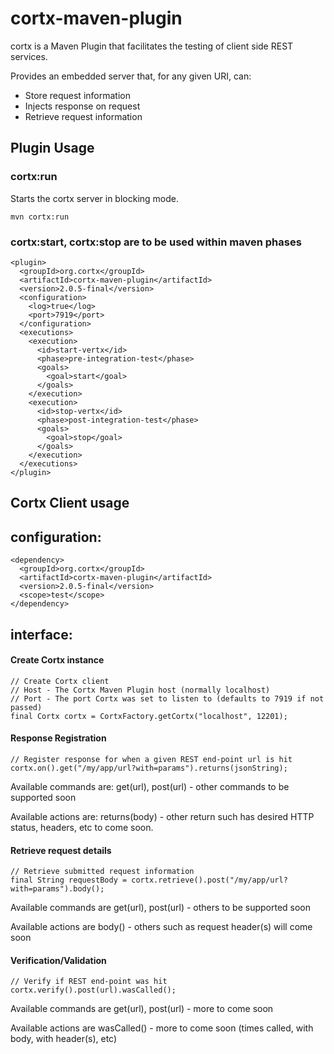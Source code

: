cortx-maven-plugin
==================

cortx is a Maven Plugin that facilitates the testing of client side REST services.

Provides an embedded server that, for any given URI, can:

- Store request information
- Injects response on request
- Retrieve request information

Plugin Usage
------------

### cortx:run

Starts the cortx server in blocking mode.

	mvn cortx:run


### cortx:start, cortx:stop are to be used within maven phases

    <plugin>
      <groupId>org.cortx</groupId>
      <artifactId>cortx-maven-plugin</artifactId>
      <version>2.0.5-final</version>
      <configuration>
      	<log>true</log>
      	<port>7919</port>
      </configuration>
      <executions>
        <execution>
          <id>start-vertx</id>
          <phase>pre-integration-test</phase>
          <goals>
            <goal>start</goal>
          </goals>
        </execution>
        <execution>
          <id>stop-vertx</id>
          <phase>post-integration-test</phase>
          <goals>
            <goal>stop</goal>
          </goals>
        </execution>
      </executions>
    </plugin>


Cortx Client usage
------------------

## configuration:

   	<dependency>
      <groupId>org.cortx</groupId>
      <artifactId>cortx-maven-plugin</artifactId>
      <version>2.0.5-final</version>
      <scope>test</scope>
    </dependency>


## interface:

#### Create Cortx instance
    
    // Create Cortx client
    // Host - The Cortx Maven Plugin host (normally localhost)
    // Port - The port Cortx was set to listen to (defaults to 7919 if not passed)
    final Cortx cortx = CortxFactory.getCortx("localhost", 12201);

#### Response Registration

    // Register response for when a given REST end-point url is hit
    cortx.on().get("/my/app/url?with=params").returns(jsonString);
    
Available commands are: get(url), post(url) - other commands to be supported soon

Available actions are: returns(body) - other return such has desired HTTP status, headers, etc to come soon.
    
#### Retrieve request details

    // Retrieve submitted request information
    final String requestBody = cortx.retrieve().post("/my/app/url?with=params").body();
    
Available commands are get(url), post(url) - others to be supported soon

Available actions are body() - others such as request header(s) will come soon

#### Verification/Validation

    // Verify if REST end-point was hit
    cortx.verify().post(url).wasCalled();
    
Available commands are get(url), post(url) - more to come soon

Available actions are wasCalled() - more to come soon (times called, with body, with header(s), etc)
